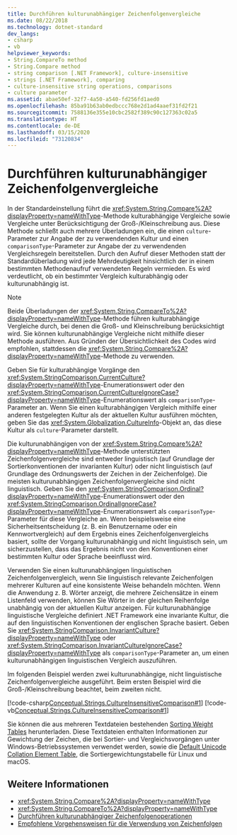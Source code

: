 ```yaml
---
title: Durchführen kulturunabhängiger Zeichenfolgenvergleiche
ms.date: 08/22/2018
ms.technology: dotnet-standard
dev_langs:
- csharp
- vb
helpviewer_keywords:
- String.CompareTo method
- String.Compare method
- string comparison [.NET Framework], culture-insensitive
- strings [.NET Framework], comparing
- culture-insensitive string operations, comparisons
- culture parameter
ms.assetid: abae50ef-32f7-4a50-a540-fd256fd1aed0
ms.openlocfilehash: 85ba91b63ab0edbccc768e2d1ad4aaef31fd2f21
ms.sourcegitcommit: 7588136e355e10cbc2582f389c90c127363c02a5
ms.translationtype: HT
ms.contentlocale: de-DE
ms.lasthandoff: 03/15/2020
ms.locfileid: "73120834"
---
```

# <a name="performing-culture-insensitive-string-comparisons"></a>Durchführen kulturunabhängiger Zeichenfolgenvergleiche
In der Standardeinstellung führt die <xref:System.String.Compare%2A?displayProperty=nameWithType>-Methode kulturabhängige Vergleiche sowie Vergleiche unter Berücksichtigung der Groß-/Kleinschreibung aus. Diese Methode schließt auch mehrere Überladungen ein, die einen `culture`-Parameter zur Angabe der zu verwendenden Kultur und einen `comparisonType`-Parameter zur Angabe der zu verwendenden Vergleichsregeln bereitstellen. Durch den Aufruf dieser Methoden statt der Standardüberladung wird jede Mehrdeutigkeit hinsichtlich der in einem bestimmten Methodenaufruf verwendeten Regeln vermieden. Es wird verdeutlicht, ob ein bestimmter Vergleich kulturabhängig oder kulturunabhängig ist.  
  
> [!NOTE]
> Beide Überladungen der <xref:System.String.CompareTo%2A?displayProperty=nameWithType>-Methode führen kulturabhängige Vergleiche durch, bei denen die Groß- und Kleinschreibung berücksichtigt wird. Sie können kulturunabhängige Vergleiche nicht mithilfe dieser Methode ausführen. Aus Gründen der Übersichtlichkeit des Codes wird empfohlen, stattdessen die <xref:System.String.Compare%2A?displayProperty=nameWithType>-Methode zu verwenden.  
  
 Geben Sie für kulturabhängige Vorgänge den <xref:System.StringComparison.CurrentCulture?displayProperty=nameWithType>-Enumerationswert oder den <xref:System.StringComparison.CurrentCultureIgnoreCase?displayProperty=nameWithType>-Enumerationswert als `comparisonType`-Parameter an. Wenn Sie einen kulturabhängigen Vergleich mithilfe einer anderen festgelegten Kultur als der aktuellen Kultur ausführen möchten, geben Sie das <xref:System.Globalization.CultureInfo>-Objekt an, das diese Kultur als `culture`-Parameter darstellt.  
  
 Die kulturunabhängigen von der <xref:System.String.Compare%2A?displayProperty=nameWithType>-Methode unterstützten Zeichenfolgenvergleiche sind entweder linguistisch (auf Grundlage der Sortierkonventionen der invarianten Kultur) oder nicht linguistisch (auf Grundlage des Ordnungswerts der Zeichen in der Zeichenfolge). Die meisten kulturunabhängigen Zeichenfolgenvergleiche sind nicht linguistisch. Geben Sie den <xref:System.StringComparison.Ordinal?displayProperty=nameWithType>-Enumerationswert oder den <xref:System.StringComparison.OrdinalIgnoreCase?displayProperty=nameWithType>-Enumerationswert als `comparisonType`-Parameter für diese Vergleiche an. Wenn beispielsweise eine Sicherheitsentscheidung (z. B. ein Benutzername oder ein Kennwortvergleich) auf dem Ergebnis eines Zeichenfolgenvergleichs basiert, sollte der Vorgang kulturunabhängig und nicht linguistisch sein, um sicherzustellen, dass das Ergebnis nicht von den Konventionen einer bestimmten Kultur oder Sprache beeinflusst wird.  
  
 Verwenden Sie einen kulturunabhängigen linguistischen Zeichenfolgenvergleich, wenn Sie linguistisch relevante Zeichenfolgen mehrerer Kulturen auf eine konsistente Weise behandeln möchten. Wenn die Anwendung z. B. Wörter anzeigt, die mehrere Zeichensätze in einem Listenfeld verwenden, können Sie Wörter in der gleichen Reihenfolge unabhängig von der aktuellen Kultur anzeigen. Für kulturunabhängige linguistische Vergleiche definiert .NET Framework eine invariante Kultur, die auf den linguistischen Konventionen der englischen Sprache basiert. Geben Sie <xref:System.StringComparison.InvariantCulture?displayProperty=nameWithType> oder <xref:System.StringComparison.InvariantCultureIgnoreCase?displayProperty=nameWithType> als `comparisonType`-Parameter an, um einen kulturunabhängigen linguistischen Vergleich auszuführen.  
  
 Im folgenden Beispiel werden zwei kulturunabhängige, nicht linguistische Zeichenfolgenvergleiche ausgeführt. Beim ersten Beispiel wird die Groß-/Kleinschreibung beachtet, beim zweiten nicht.  
  
 [!code-csharp[Conceptual.Strings.CultureInsensitiveComparison#1](../../../samples/snippets/csharp/VS_Snippets_CLR/conceptual.strings.cultureinsensitivecomparison/cs/cultureinsensitive1.cs#1)]
 [!code-vb[Conceptual.Strings.CultureInsensitiveComparison#1](../../../samples/snippets/visualbasic/VS_Snippets_CLR/conceptual.strings.cultureinsensitivecomparison/vb/cultureinsensitive1.vb#1)]  

Sie können die aus mehreren Textdateien bestehenden [Sorting Weight Tables](https://www.microsoft.com/download/details.aspx?id=10921) herunterladen. Diese Textdateien enthalten Informationen zur Gewichtung der Zeichen, die bei Sortier- und Vergleichsvorgängen unter Windows-Betriebssystemen verwendet werden, sowie die [Default Unicode Collation Element Table](https://www.unicode.org/Public/UCA/latest/allkeys.txt), die Sortiergewichtungstabelle für Linux und macOS.

## <a name="see-also"></a>Weitere Informationen

- <xref:System.String.Compare%2A?displayProperty=nameWithType>
- <xref:System.String.CompareTo%2A?displayProperty=nameWithType>
- [Durchführen kulturunabhängiger Zeichenfolgenoperationen](../../../docs/standard/globalization-localization/performing-culture-insensitive-string-operations.md)
- [Empfohlene Vorgehensweisen für die Verwendung von Zeichenfolgen](../../../docs/standard/base-types/best-practices-strings.md)
